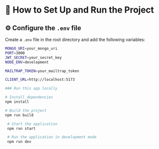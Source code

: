 # 📌 How to Set Up and Run the Project  

## ⚙️ Configure the `.env` file  

Create a `.env` file in the root directory and add the following variables:  

```bash
MONGO_URI=your_mongo_uri
PORT=3000
JWT_SECRET=your_secret_key
NODE_ENV=development

MAILTRAP_TOKEN=your_mailtrap_token

CLIENT_URL=http://localhost:5173

### Run this app locally

# Install dependencies
npm install

# Build the project
npm run build

 # Start the application
 npm run start

 # Run the application in development mode
 npm run dev